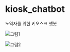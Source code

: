 # kiosk_chatbot
노약자를 위한 키오스크 챗봇 

![그림1](https://github.com/wjdgns5/kiosk_chatbot/assets/80444098/d1ad3346-8bc1-42b5-b5ce-4b79b6f632ad)

![그림2](https://github.com/wjdgns5/kiosk_chatbot/assets/80444098/49277c7b-55e2-405e-b45f-8250d08fd548)
